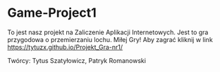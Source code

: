 # Game-Project1
To jest nasz projekt na Zaliczenie Aplikacji Internetowych.
Jest to gra przygodowa o przemierzaniu lochu.
Miłej Gry!
Aby zagrać kliknij w link https://tytuzx.github.io/Projekt_Gra-nr1/

Twórcy:
Tytus Szatyłowicz, Patryk Romanowski
